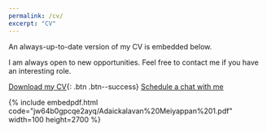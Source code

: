 ```yaml
---
permalink: /cv/
excerpt: "CV"
---
```


An always-up-to-date version of my CV is embedded below. 

I am always open to new opportunities. Feel free to contact me if you have an interesting role.   

[<i class="fas fa-download"></i> Download my CV](https://www.dropbox.com/s/jw64b0gpcqe2ayq/Adaickalavan%20Meiyappan%201.pdf?dl=1){: .btn .btn--success}  <a href="/calendar/" target="_blank" class="btn btn--info">Schedule a chat with me</a>

{% include embedpdf.html code="jw64b0gpcqe2ayq/Adaickalavan%20Meiyappan%201.pdf" width=100 height=2700 %}
